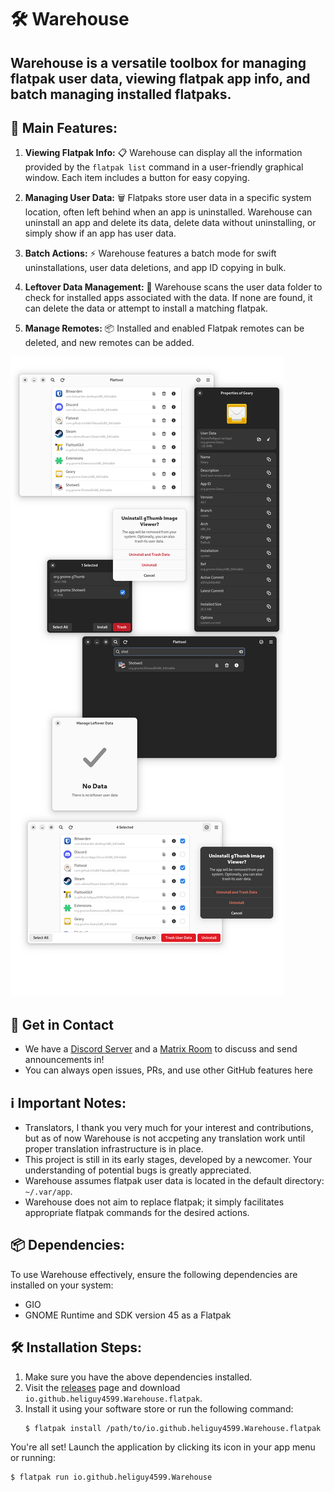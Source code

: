 # 🛠️ Warehouse

## Warehouse is a versatile toolbox for managing flatpak user data, viewing flatpak app info, and batch managing installed flatpaks.

## 🚀 Main Features:

1. **Viewing Flatpak Info:** 📋 Warehouse can display all the information provided by the `flatpak list` command in a user-friendly graphical window. Each item includes a button for easy copying.

2. **Managing User Data:** 🗑️ Flatpaks store user data in a specific system location, often left behind when an app is uninstalled. Warehouse can uninstall an app and delete its data, delete data without uninstalling, or simply show if an app has user data.

3. **Batch Actions:** ⚡ Warehouse features a batch mode for swift uninstallations, user data deletions, and app ID copying in bulk.

4. **Leftover Data Management:** 📁 Warehouse scans the user data folder to check for installed apps associated with the data. If none are found, it can delete the data or attempt to install a matching flatpak.

5. **Manage Remotes:** 📦 Installed and enabled Flatpak remotes can be deleted, and new remotes can be added.

![Alt text](screenshots.png)

## 💬 Get in Contact
- We have a [Discord Server](https://discord.gg/HVPF9Yg6) and a [Matrix Room](https://matrix.to/#/!SxRiApuHYRpJNgqxso:matrix.org) to discuss and send announcements in!
- You can always open issues, PRs, and use other GitHub features here

## ℹ️ Important Notes:
- Translators, I thank you very much for your interest and contributions, but as of now Warehouse is not accpeting any translation work until proper translation infrastructure is in place.
- This project is still in its early stages, developed by a newcomer. Your understanding of potential bugs is greatly appreciated.
- Warehouse assumes flatpak user data is located in the default directory: `~/.var/app`.
- Warehouse does not aim to replace flatpak; it simply facilitates appropriate flatpak commands for the desired actions.

## 📦 Dependencies:
To use Warehouse effectively, ensure the following dependencies are installed on your system:
- GIO
- GNOME Runtime and SDK version 45 as a Flatpak

## 🛠️ Installation Steps:
1. Make sure you have the above dependencies installed.
2. Visit the [releases](https://github.com/flattool/warehouse/releases) page and download `io.github.heliguy4599.Warehouse.flatpak`.
3. Install it using your software store or run the following command:
   ```shell
   $ flatpak install /path/to/io.github.heliguy4599.Warehouse.flatpak
   ```
You're all set! Launch the application by clicking its icon in your app menu or running:
```shell
$ flatpak run io.github.heliguy4599.Warehouse
```
